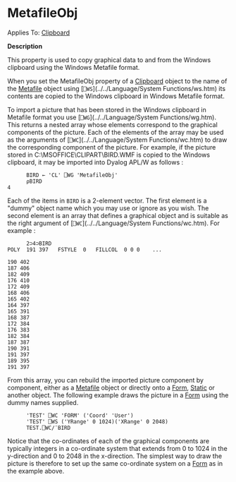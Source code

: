 




<h1 class="heading"><span class="name">MetafileObj</span></h1>

Applies To: [Clipboard](../a-z/clipboard.md)


**Description**


This property is used to copy graphical data to and from the Windows clipboard using the Windows Metafile format.



When you set the MetafileObj property of a [Clipboard](../a-z/clipboard.md) object to the name of the [Metafile](../a-z/metafile.md) object using [`⎕WS`](../../Language/System Functions/ws.htm) its contents are copied to the Windows clipboard in Windows Metafile format.


To import a picture that has been stored in the Windows clipboard in Metafile format you use [`⎕WG`](../../Language/System Functions/wg.htm). This returns a nested array whose elements correspond to the graphical components of the picture. Each of the elements of the array may be used as the arguments of [`⎕WC`](../../Language/System Functions/wc.htm) to draw the corresponding component of the picture. For example, if the picture stored in C:\MSOFFICE\CLIPART\BIRD.WMF is copied to the Windows clipboard, it may be imported into Dyalog APL/W as follows :
```apl
      BIRD ← 'CL' ⎕WG 'MetafileObj'
      ⍴BIRD
4
```


Each of the items in `BIRD` is a 2-element vector. The first element is a "dummy" object name which you may use or ignore as you wish. The second element is an array that defines a graphical object and is suitable as the right argument of [`⎕WC`](../../Language/System Functions/wc.htm). For example :
```apl
      2⊃4⊃BIRD
POLY  191 397   FSTYLE  0   FILLCOL  0 0 0    ...

190 402
187 406
182 409
176 410
172 409
168 406
165 402
164 397
165 391
168 387
172 384
176 383
182 384
187 387
190 391
191 397
189 395
191 397
```


From this array, you can rebuild the imported picture component by component, either as a [Metafile](../a-z/metafile.md) object or directly onto a [Form](../a-z/form.md), [Static](../a-z/static.md) or another object. The following example draws the picture in a [Form](../a-z/form.md) using the dummy names supplied.
```apl
      'TEST' ⎕WC 'FORM' ('Coord' 'User')
      'TEST' ⎕WS ('YRange' 0 1024)('XRange' 0 2048)
      TEST.⎕WC/¨BIRD
```


Notice that the co-ordinates of each of the graphical components are typically integers in a co-ordinate system that extends from 0 to 1024 in the y-direction and 0 to 2048 in the x-direction. The simplest way to draw the picture is therefore to set up the same co-ordinate system on a [Form](../a-z/form.md) as in the example above.



